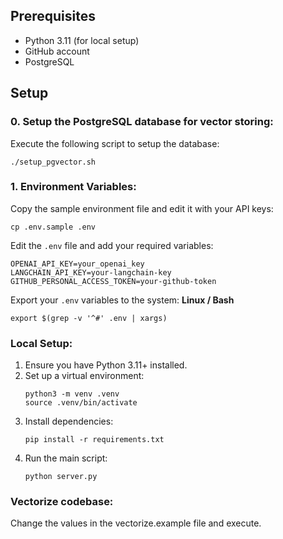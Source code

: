 ## Prerequisites
- Python 3.11 (for local setup)
- GitHub account
- PostgreSQL

## Setup

### 0. Setup the PostgreSQL database for vector storing:
Execute the following script to setup the database:
  ```
  ./setup_pgvector.sh
  ```
### 1. Environment Variables:
Copy the sample environment file and edit it with your API keys:
   ```
   cp .env.sample .env
   ```
Edit the `.env` file and add your required variables:
   ```
   OPENAI_API_KEY=your_openai_key
   LANGCHAIN_API_KEY=your-langchain-key
   GITHUB_PERSONAL_ACCESS_TOKEN=your-github-token 
   ```
Export your `.env` variables to the system:
   **Linux / Bash**
   ```
   export $(grep -v '^#' .env | xargs)
   ```
### Local Setup:
1. Ensure you have Python 3.11+ installed.
2. Set up a virtual environment:
   ```
   python3 -m venv .venv
   source .venv/bin/activate
   ```
3. Install dependencies:
   ```
   pip install -r requirements.txt
   ```
4. Run the main script:
   ```
   python server.py
   ```

### Vectorize codebase:
  Change the values in the vectorize.example file and execute.
